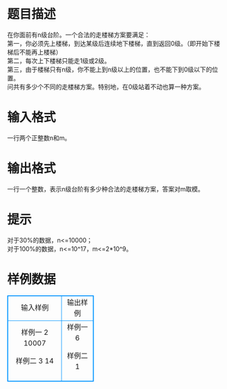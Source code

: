 # 

 
 # 题目描述 
在你面前有n级台阶。一个合法的走楼梯方案要满足：<BR>第一，你必须先上楼梯，到达某级后连续地下楼梯，直到返回0级。（即开始下楼梯后不能再上楼梯）<BR>第二，每次上下楼梯只能走1级或2级。<BR>第三，由于楼梯只有n级，你不能上到n级以上的位置，也不能下到0级以下的位置。<BR>问共有多少个不同的走楼梯方案。特别地，在0级站着不动也算一种方案。<BR> 

 
 # 输入格式 
一行两个正整数n和m。 

 
 # 输出格式 
一行一个整数，表示n级台阶有多少种合法的走楼梯方案，答案对m取模。 

 
 # 提示 
对于30%的数据，n&lt;=10000；<BR>对于100%的数据，n&lt;=10^17，m&lt;=2*10^9。<BR> 
# 样例数据
<style>
        table,table tr th, table tr td { border:1px solid #0094ff; }
        table { width: 200px; min-height: 25px; line-height: 25px; text-align: center; border-collapse: collapse;}   
    </style>
<table>
	<tr>
		<td>输入样例</td>
		<td>输出样例</td>
	</tr>
<tr><td>样例一
2 10007

样例二
3 14</td><td>样例一
6

样例二
1
</td></tr></table>
